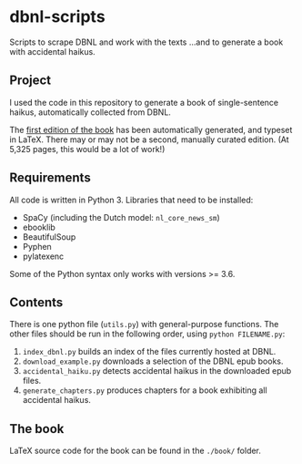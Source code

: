 # dbnl-scripts
Scripts to scrape DBNL and work with the texts ...and to generate a book with accidental haikus.

## Project
I used the code in this repository to generate a book of single-sentence haikus,
automatically collected from DBNL.
 
The [first edition of the book](./book/toevallige-haikus.pdf) has been automatically generated, and typeset in LaTeX.
There may or may not be a second, manually curated edition. (At 5,325 pages, this would be a lot of work!)

## Requirements
All code is written in Python 3. Libraries that need to be installed:

* SpaCy (including the Dutch model: `nl_core_news_sm`)
* ebooklib
* BeautifulSoup
* Pyphen
* pylatexenc

Some of the Python syntax only works with versions >= 3.6.

## Contents
There is one python file (`utils.py`) with general-purpose functions.
The other files should be run in the following order, using `python FILENAME.py`:

1. `index_dbnl.py` builds an index of the files currently hosted at DBNL.
2. `download_example.py` downloads a selection of the DBNL epub books.
3. `accidental_haiku.py` detects accidental haikus in the downloaded epub files.
4. `generate_chapters.py` produces chapters for a book exhibiting all accidental haikus.

## The book
LaTeX source code for the book can be found in the `./book/` folder.
